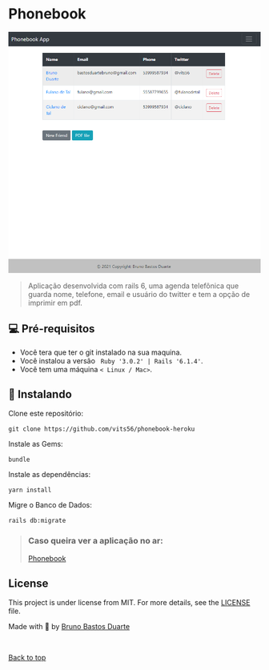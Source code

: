 # Phonebook

<img src="phonebook.png" alt="exemplo imagem">

> Aplicação desenvolvida com rails 6, uma agenda telefônica que guarda nome, telefone, email e usuário do twitter e tem a opção de imprimir em pdf.

## 💻 Pré-requisitos

* Você tera que ter o git instalado na sua maquina.
* Você instalou a versão  ` Ruby '3.0.2' | Rails '6.1.4'`. 
* Você tem uma máquina `< Linux / Mac>`.

## 🚀 Instalando <Phonebook>

Clone este repositório:
```
git clone https://github.com/vits56/phonebook-heroku
```

Instale as Gems:
```
bundle
```

Instale  as dependências:
```
yarn install
```

Migre o Banco de Dados:
```
rails db:migrate
```


> ### Caso queira ver a aplicação no ar:
> [Phonebook](https://github.com/vits56/phonebook-heroku)


## License

This project is under license from MIT. For more details, see the [LICENSE](LICENSE) file.

Made with 💜 by <a href="https://github.com/vits56" target="_blank">Bruno Bastos Duarte</a>

&#xa0;

<a href="#top">Back to top</a>